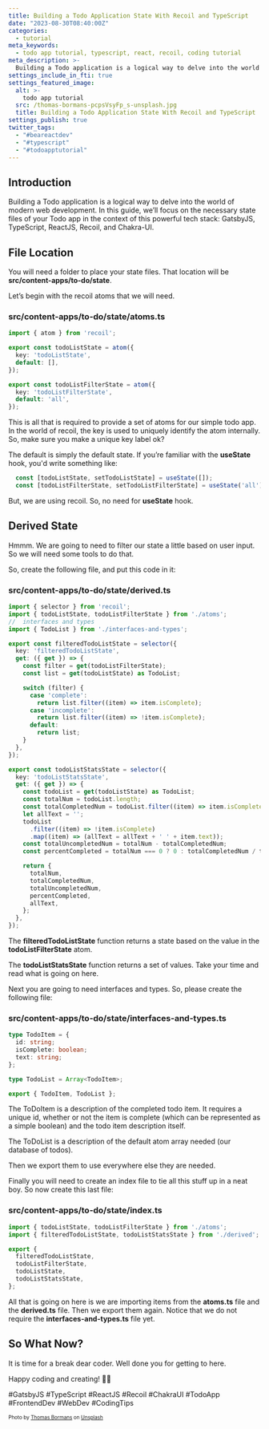 ```yaml
---
title: Building a Todo Application State With Recoil and TypeScript
date: "2023-08-30T08:40:00Z"
categories:
  - tutorial
meta_keywords:
  - todo app tutorial, typescript, react, recoil, coding tutorial
meta_description: >-
  Building a Todo application is a logical way to delve into the world of modern web development. In this guide, we’ll focus on the necessary state files of your Todo app in the context of this powerful tech stack: GatsbyJS, TypeScript, ReactJS, Recoil, and Chakra-UI. Let’s dive in! 🤿
settings_include_in_fti: true
settings_featured_image:
  alt: >-
    todo app tutorial
  src: /thomas-bormans-pcpsVsyFp_s-unsplash.jpg
  title: Building a Todo Application State With Recoil and TypeScript
settings_publish: true
twitter_tags:
  - "#beareactdev"
  - "#typescript"
  - "#todoapptutorial"
---
```


## Introduction

Building a Todo application is a logical way to delve into the world of modern web development. In this guide, we’ll focus on the necessary state files of your Todo app in the context of this powerful tech stack: GatsbyJS, TypeScript, ReactJS, Recoil, and Chakra-UI.

## File Location

You will need a folder to place your state files. That location will be **src/content-apps/to-do/state**.

Let’s begin with the recoil atoms that we will need.

### src/content-apps/to-do/state/atoms.ts

```typescript
import { atom } from 'recoil';

export const todoListState = atom({
  key: 'todoListState',
  default: [],
});

export const todoListFilterState = atom({
  key: 'todoListFilterState',
  default: 'all',
});
```

This is all that is required to provide a set of atoms for our simple todo app. In the world of recoil, the key is used to uniquely identify the atom internally. So, make sure you make a unique key label ok?

The default is simply the default state. If you’re familiar with the **useState** hook, you'd write something like:

```javascript
  const [todoListState, setTodoListState] = useState([]);
  const [todoListFilterState, setTodoListFilterState] = useState('all');
```

But, we are using recoil. So, no need for **useState** hook.

## Derived State

Hmmm. We are going to need to filter our state a little based on user input. So we will need some tools to do that.

So, create the following file, and put this code in it:

### src/content-apps/to-do/state/derived.ts

```typescript
import { selector } from 'recoil';
import { todoListState, todoListFilterState } from './atoms';
//  interfaces and types
import { TodoList } from './interfaces-and-types';

export const filteredTodoListState = selector({
  key: 'filteredTodoListState',
  get: ({ get }) => {
    const filter = get(todoListFilterState);
    const list = get(todoListState) as TodoList;

    switch (filter) {
      case 'complete':
        return list.filter((item) => item.isComplete);
      case 'incomplete':
        return list.filter((item) => !item.isComplete);
      default:
        return list;
    }
  },
});

export const todoListStatsState = selector({
  key: 'todoListStatsState',
  get: ({ get }) => {
    const todoList = get(todoListState) as TodoList;
    const totalNum = todoList.length;
    const totalCompletedNum = todoList.filter((item) => item.isComplete).length;
    let allText = '';
    todoList
      .filter((item) => !item.isComplete)
      .map((item) => (allText = allText + ' ' + item.text));
    const totalUncompletedNum = totalNum - totalCompletedNum;
    const percentCompleted = totalNum === 0 ? 0 : totalCompletedNum / totalNum;

    return {
      totalNum,
      totalCompletedNum,
      totalUncompletedNum,
      percentCompleted,
      allText,
    };
  },
});
```

The **filteredTodoListState** function returns a state based on the value in the **todoListFilterState** atom.

The **todoListStatsState** function returns a set of values. Take your time and read what is going on here.

Next you are going to need interfaces and types. So, please create the following file:

### src/content-apps/to-do/state/interfaces-and-types.ts

```typescript
type TodoItem = {
  id: string;
  isComplete: boolean;
  text: string;
};

type TodoList = Array<TodoItem>;

export { TodoItem, TodoList };
```

The ToDoItem is a description of the completed todo item. It requires a unique id, whether or not the item is complete (which can be represented as a simple boolean) and the todo item description itself.

The ToDoList is a description of the default atom array needed (our database of todos).

Then we export them to use everywhere else they are needed.

Finally you will need to create an index file to tie all this stuff up in a neat boy. So now create this last file:

### src/content-apps/to-do/state/index.ts

```typescript
import { todoListState, todoListFilterState } from './atoms';
import { filteredTodoListState, todoListStatsState } from './derived';

export {
  filteredTodoListState,
  todoListFilterState,
  todoListState,
  todoListStatsState,
};
```

All that is going on here is we are importing items from the **atoms.ts** file and the **derived.ts** file. Then we export them again. Notice that we do not require the **interfaces-and-types.ts** file yet.

## So What Now?

It is time for a break dear coder. Well done you for getting to here.

Happy coding and creating! 🌟🎉

\#GatsbyJS #TypeScript #ReactJS #Recoil #ChakraUI #TodoApp #FrontendDev #WebDev #CodingTips

<p/>

<span style="font-size:10px">
Photo by <a href="https://unsplash.com/@thomasbormans?utm_source=unsplash&utm_medium=referral&utm_content=creditCopyText">Thomas Bormans</a> on <a href="https://unsplash.com/photos/pcpsVsyFp_s?utm_source=unsplash&utm_medium=referral&utm_content=creditCopyText">Unsplash</a>
</span>
